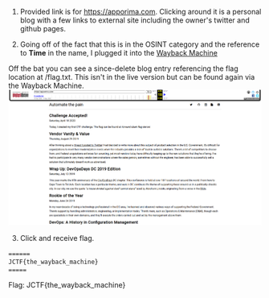 1. Provided link is for https://apporima.com. Clicking around it is a personal blog with a few links to external site including the owner's twitter and github pages.

2. Going off of the fact that this is in the OSINT category and the reference to **Time** in the name, I plugged it into the [Wayback Machine](https://web.archive.org/web/20200418214642/https://apporima.com/)

Off the bat you can see a since-delete blog entry referencing the flag location at /flag.txt. This isn't in the live version but can be found again via the Wayback Machine.
![Blog Post](TimeKeeper1.png)

3. Click and receive flag.

```
======
JCTF{the_wayback_machine}
=====
```

Flag: JCTF{the_wayback_machine}
